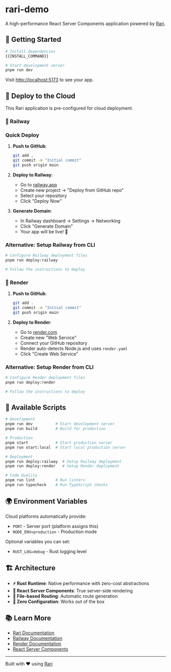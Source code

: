 # rari-demo

A high-performance React Server Components application powered by [Rari](https://rari.dev).

## 🚀 Getting Started

```bash
# Install dependencies
{{INSTALL_COMMAND}}

# Start development server
pnpm run dev
```

Visit [http://localhost:5173](http://localhost:5173) to see your app.

## 🚀 Deploy to the Cloud

This Rari application is pre-configured for cloud deployment.

### 🚂 Railway

### Quick Deploy

1. **Push to GitHub**:
   ```bash
   git add .
   git commit -m "Initial commit"
   git push origin main
   ```

2. **Deploy to Railway**:
   - Go to [railway.app](https://railway.app)
   - Create new project → "Deploy from GitHub repo"
   - Select your repository
   - Click "Deploy Now"

3. **Generate Domain**:
   - In Railway dashboard → Settings → Networking
   - Click "Generate Domain"
   - Your app will be live! 🎉

### Alternative: Setup Railway from CLI

```bash
# Configure Railway deployment files
pnpm run deploy:railway

# Follow the instructions to deploy
```

### 🎨 Render

1. **Push to GitHub**:
   ```bash
   git add .
   git commit -m "Initial commit"
   git push origin main
   ```

2. **Deploy to Render**:
   - Go to [render.com](https://render.com)
   - Create new "Web Service"
   - Connect your GitHub repository
   - Render auto-detects Node.js and uses `render.yaml`
   - Click "Create Web Service"

### Alternative: Setup Render from CLI

```bash
# Configure Render deployment files
pnpm run deploy:render

# Follow the instructions to deploy
```

## 📜 Available Scripts

```bash
# Development
pnpm run dev          # Start development server
pnpm run build        # Build for production

# Production
pnpm start            # Start production server
pnpm run start:local  # Start local production server

# Deployment
pnpm run deploy:railway  # Setup Railway deployment
pnpm run deploy:render   # Setup Render deployment

# Code Quality
pnpm run lint         # Run linters
pnpm run typecheck    # Run TypeScript checks
```

## 🌍 Environment Variables

Cloud platforms automatically provide:
- `PORT` - Server port (platform assigns this)
- `NODE_ENV=production` - Production mode

Optional variables you can set:
- `RUST_LOG=debug` - Rust logging level

## 🏗️ Architecture

- **⚡ Rust Runtime**: Native performance with zero-cost abstractions
- **🚀 React Server Components**: True server-side rendering
- **📁 File-based Routing**: Automatic route generation
- **🎯 Zero Configuration**: Works out of the box

## 📚 Learn More

- [Rari Documentation](https://rari.dev)
- [Railway Documentation](https://docs.railway.app)
- [Render Documentation](https://render.com/docs)
- [React Server Components](https://react.dev/reference/react/use-server)

---

Built with ❤️ using [Rari](https://rari.dev)
